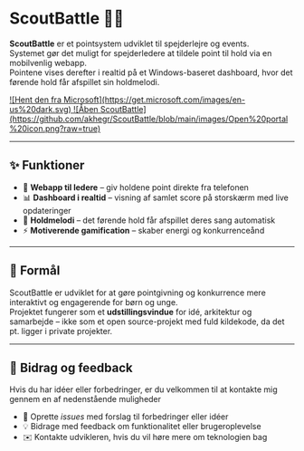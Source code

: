 # ScoutBattle 🎯🔥

**ScoutBattle** er et pointsystem udviklet til spejderlejre og events.  
Systemet gør det muligt for spejderledere at tildele point til hold via en mobilvenlig webapp.  
Pointene vises derefter i realtid på et Windows-baseret dashboard, hvor det førende hold får afspillet sin holdmelodi.  

<a href="https://apps.microsoft.com/detail/9n9d20xdwrj0?hl=da-DK&gl=DK" target="_blank">
  ![Hent den fra Microsoft](https://get.microsoft.com/images/en-us%20dark.svg)
</a>

<a href="https://scoutbattleapp.hegr.dk" target="_blank">
  ![Åben ScoutBattle](https://github.com/akhegr/ScoutBattle/blob/main/images/Open%20portal%20icon.png?raw=true)
</a>

---

## ✨ Funktioner
- 📱 **Webapp til ledere** – giv holdene point direkte fra telefonen  
- 📊 **Dashboard i realtid** – visning af samlet score på storskærm med live opdateringer
- 🎵 **Holdmelodi** – det førende hold får afspillet deres sang automatisk
- ⚡ **Motiverende gamification** – skaber energi og konkurrenceånd

---

## 🎯 Formål
ScoutBattle er udviklet for at gøre pointgivning og konkurrence mere interaktivt og engagerende for børn og unge.  
Projektet fungerer som et **udstillingsvindue** for idé, arkitektur og samarbejde – ikke som et open source-projekt med fuld kildekode, da det pt. ligger i private projekter.

---

## 🤝 Bidrag og feedback
Hvis du har idéer eller forbedringer, er du velkommen til at kontakte mig gennem en af nedenstående muligheder
- 📌 Oprette *issues* med forslag til forbedringer eller idéer  
- 💡 Bidrage med feedback om funktionalitet eller brugeroplevelse  
- ✉️ Kontakte udvikleren, hvis du vil høre mere om teknologien bag  
